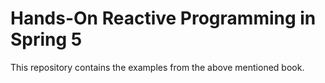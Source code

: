 # Hands-On Reactive Programming in Spring 5

This repository contains the examples from the above mentioned book.
